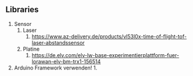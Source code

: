 
## Libraries

1. Sensor
	1. Laser
		1. https://www.az-delivery.de/products/vl53l0x-time-of-flight-tof-laser-abstandssensor
	2. Platine
		1. https://de.elv.com/elv-lw-base-experimentierplattform-fuer-lorawan-elv-bm-trx1-156514
2. Arduino Framework verwenden!
	1. 